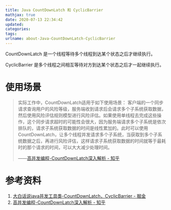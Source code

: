 ```yaml
---
title: Java CountDownLatch 和 CyclicBarrier
mathjax: true
date: 2020-07-13 22:34:42
updated:
categories:
tags:
urlname: about-Java-CountDownLatch-CyclicBarrier
---
```




<!-- more -->



CountDownLatch 是一个线程等待多个线程到达某个状态之后才继续执行。

CyclicBarrier 是多个线程之间相互等待对方到达某个状态之后才一起继续执行。



# 使用场景

> 实际工作中，CountDownLatch适用于如下使用场景：
> 客户端的一个同步请求查询用户的风险等级，服务端收到请求后会请求多个子系统获取数据，然后使用风险评估规则模型进行风险评估。如果使用单线程去完成这些操作，这个同步请求超时的可能性会很大，因为服务端请求多个子系统是依次排队的，请求子系统获取数据的时间是线性累加的。此时可以使用CountDownLatch，让多个线程并发请求多个子系统，当获取到多个子系统数据之后，再进行风险评估，这样请求子系统获取数据的时间就等于最耗时的那个请求的时间，可以大大减少处理时间。
>
> ——[高并发编程-CountDownLatch深入解析 - 知乎](https://zhuanlan.zhihu.com/p/41459021)





# 参考资料

1. [大白话说java并发工具类-CountDownLatch，CyclicBarrier - 掘金](https://juejin.im/post/5aeec3ebf265da0ba76fa327#heading-0)
2. [高并发编程-CountDownLatch深入解析 - 知乎](https://zhuanlan.zhihu.com/p/41459021)